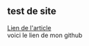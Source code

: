 
## test de site
[Lien de l'article](https://github.com/philippe-berton/vtecl/upload) <br/>
voici le lien de mon github